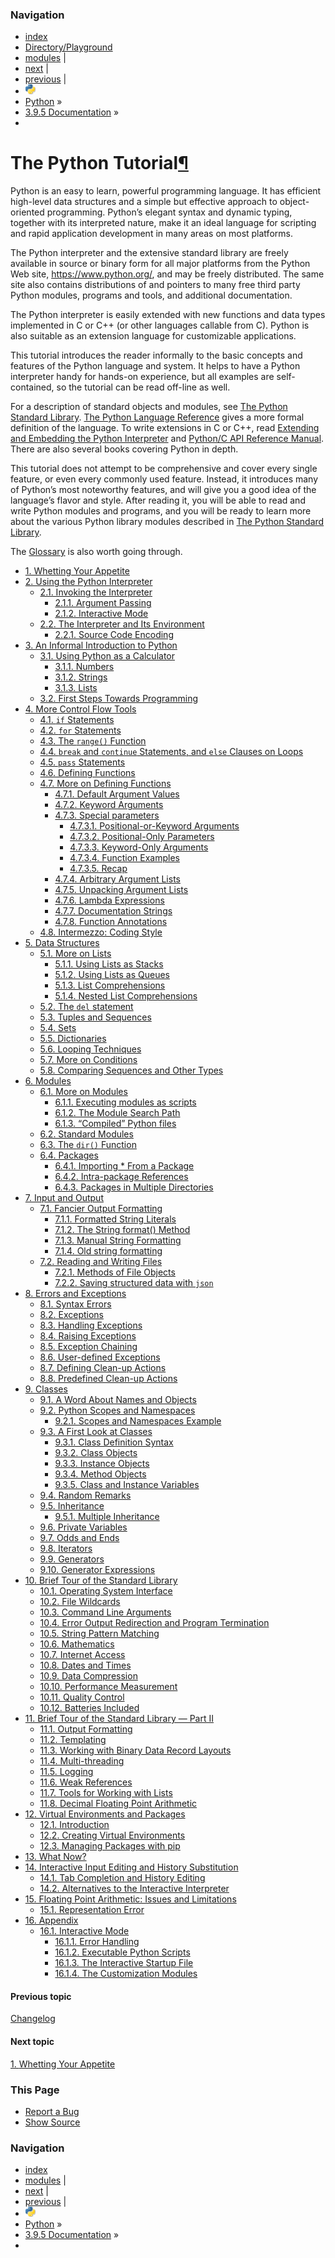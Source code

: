 ### Navigation

- [index](https://docs.python.org/3/genindex.html "General Index")
- [Directory/Playground](./directory.html "General Index")
- [modules](https://docs.python.org/3/py-modindex.html "Python Module Index") |
- [next](appetite.html "1. Whetting Your Appetite") |
- [previous](https://docs.python.org/3/whatsnew/changelog.html "Changelog") |
- ![](../_static/py.png)
- [Python](https://www.python.org/) »
- [3.9.5 Documentation](https://docs.python.org/3/index.html) »
-

<span id="tutorial-index"></span>

# The Python Tutorial<a href="#the-python-tutorial" class="headerlink" title="Permalink to this headline">¶</a>

Python is an easy to learn, powerful programming language. It has efficient high-level data structures and a simple but effective approach to object-oriented programming. Python’s elegant syntax and dynamic typing, together with its interpreted nature, make it an ideal language for scripting and rapid application development in many areas on most platforms.

The Python interpreter and the extensive standard library are freely available in source or binary form for all major platforms from the Python Web site, <a href="https://www.python.org/" class="reference external">https://www.python.org/</a>, and may be freely distributed. The same site also contains distributions of and pointers to many free third party Python modules, programs and tools, and additional documentation.

The Python interpreter is easily extended with new functions and data types implemented in C or C++ (or other languages callable from C). Python is also suitable as an extension language for customizable applications.

This tutorial introduces the reader informally to the basic concepts and features of the Python language and system. It helps to have a Python interpreter handy for hands-on experience, but all examples are self-contained, so the tutorial can be read off-line as well.

For a description of standard objects and modules, see <a href="https://docs.python.org/3/library/index.html#library-index" class="reference internal"><span class="std std-ref">The Python Standard Library</span></a>. <a href="https://docs.python.org/3/reference/index.html#reference-index" class="reference internal"><span class="std std-ref">The Python Language Reference</span></a> gives a more formal definition of the language. To write extensions in C or C++, read <a href="https://docs.python.org/3/extending/index.html#extending-index" class="reference internal"><span class="std std-ref">Extending and Embedding the Python Interpreter</span></a> and <a href="https://docs.python.org/3/c-api/index.html#c-api-index" class="reference internal"><span class="std std-ref">Python/C API Reference Manual</span></a>. There are also several books covering Python in depth.

This tutorial does not attempt to be comprehensive and cover every single feature, or even every commonly used feature. Instead, it introduces many of Python’s most noteworthy features, and will give you a good idea of the language’s flavor and style. After reading it, you will be able to read and write Python modules and programs, and you will be ready to learn more about the various Python library modules described in <a href="https://docs.python.org/3/library/index.html#library-index" class="reference internal"><span class="std std-ref">The Python Standard Library</span></a>.

The <a href="https://docs.python.org/3/glossary.html#glossary" class="reference internal"><span class="std std-ref">Glossary</span></a> is also worth going through.

- <a href="appetite.html" class="reference internal">1. Whetting Your Appetite</a>
- <a href="interpreter.html" class="reference internal">2. Using the Python Interpreter</a>
  - <a href="interpreter.html#invoking-the-interpreter" class="reference internal">2.1. Invoking the Interpreter</a>
    - <a href="interpreter.html#argument-passing" class="reference internal">2.1.1. Argument Passing</a>
    - <a href="interpreter.html#interactive-mode" class="reference internal">2.1.2. Interactive Mode</a>
  - <a href="interpreter.html#the-interpreter-and-its-environment" class="reference internal">2.2. The Interpreter and Its Environment</a>
    - <a href="interpreter.html#source-code-encoding" class="reference internal">2.2.1. Source Code Encoding</a>
- <a href="introduction.html" class="reference internal">3. An Informal Introduction to Python</a>
  - <a href="introduction.html#using-python-as-a-calculator" class="reference internal">3.1. Using Python as a Calculator</a>
    - <a href="introduction.html#numbers" class="reference internal">3.1.1. Numbers</a>
    - <a href="introduction.html#strings" class="reference internal">3.1.2. Strings</a>
    - <a href="introduction.html#lists" class="reference internal">3.1.3. Lists</a>
  - <a href="introduction.html#first-steps-towards-programming" class="reference internal">3.2. First Steps Towards Programming</a>
- <a href="controlflow.html" class="reference internal">4. More Control Flow Tools</a>
  - <a href="controlflow.html#if-statements" class="reference internal">4.1. <code class="xref std std-keyword docutils literal notranslate">if</code> Statements</a>
  - <a href="controlflow.html#for-statements" class="reference internal">4.2. <code class="xref std std-keyword docutils literal notranslate">for</code> Statements</a>
  - <a href="controlflow.html#the-range-function" class="reference internal">4.3. The <code class="sourceCode python"><span class="bu">range</span>()</code> Function</a>
  - <a href="controlflow.html#break-and-continue-statements-and-else-clauses-on-loops" class="reference internal">4.4. <code class="xref std std-keyword docutils literal notranslate">break</code> and <code class="xref std std-keyword docutils literal notranslate">continue</code> Statements, and <code class="xref std std-keyword docutils literal notranslate">else</code> Clauses on Loops</a>
  - <a href="controlflow.html#pass-statements" class="reference internal">4.5. <code class="xref std std-keyword docutils literal notranslate">pass</code> Statements</a>
  - <a href="controlflow.html#defining-functions" class="reference internal">4.6. Defining Functions</a>
  - <a href="controlflow.html#more-on-defining-functions" class="reference internal">4.7. More on Defining Functions</a>
    - <a href="controlflow.html#default-argument-values" class="reference internal">4.7.1. Default Argument Values</a>
    - <a href="controlflow.html#keyword-arguments" class="reference internal">4.7.2. Keyword Arguments</a>
    - <a href="controlflow.html#special-parameters" class="reference internal">4.7.3. Special parameters</a>
      - <a href="controlflow.html#positional-or-keyword-arguments" class="reference internal">4.7.3.1. Positional-or-Keyword Arguments</a>
      - <a href="controlflow.html#positional-only-parameters" class="reference internal">4.7.3.2. Positional-Only Parameters</a>
      - <a href="controlflow.html#keyword-only-arguments" class="reference internal">4.7.3.3. Keyword-Only Arguments</a>
      - <a href="controlflow.html#function-examples" class="reference internal">4.7.3.4. Function Examples</a>
      - <a href="controlflow.html#recap" class="reference internal">4.7.3.5. Recap</a>
    - <a href="controlflow.html#arbitrary-argument-lists" class="reference internal">4.7.4. Arbitrary Argument Lists</a>
    - <a href="controlflow.html#unpacking-argument-lists" class="reference internal">4.7.5. Unpacking Argument Lists</a>
    - <a href="controlflow.html#lambda-expressions" class="reference internal">4.7.6. Lambda Expressions</a>
    - <a href="controlflow.html#documentation-strings" class="reference internal">4.7.7. Documentation Strings</a>
    - <a href="controlflow.html#function-annotations" class="reference internal">4.7.8. Function Annotations</a>
  - <a href="controlflow.html#intermezzo-coding-style" class="reference internal">4.8. Intermezzo: Coding Style</a>
- <a href="datastructures.html" class="reference internal">5. Data Structures</a>
  - <a href="datastructures.html#more-on-lists" class="reference internal">5.1. More on Lists</a>
    - <a href="datastructures.html#using-lists-as-stacks" class="reference internal">5.1.1. Using Lists as Stacks</a>
    - <a href="datastructures.html#using-lists-as-queues" class="reference internal">5.1.2. Using Lists as Queues</a>
    - <a href="datastructures.html#list-comprehensions" class="reference internal">5.1.3. List Comprehensions</a>
    - <a href="datastructures.html#nested-list-comprehensions" class="reference internal">5.1.4. Nested List Comprehensions</a>
  - <a href="datastructures.html#the-del-statement" class="reference internal">5.2. The <code class="xref std std-keyword docutils literal notranslate">del</code> statement</a>
  - <a href="datastructures.html#tuples-and-sequences" class="reference internal">5.3. Tuples and Sequences</a>
  - <a href="datastructures.html#sets" class="reference internal">5.4. Sets</a>
  - <a href="datastructures.html#dictionaries" class="reference internal">5.5. Dictionaries</a>
  - <a href="datastructures.html#looping-techniques" class="reference internal">5.6. Looping Techniques</a>
  - <a href="datastructures.html#more-on-conditions" class="reference internal">5.7. More on Conditions</a>
  - <a href="datastructures.html#comparing-sequences-and-other-types" class="reference internal">5.8. Comparing Sequences and Other Types</a>
- <a href="modules.html" class="reference internal">6. Modules</a>
  - <a href="modules.html#more-on-modules" class="reference internal">6.1. More on Modules</a>
    - <a href="modules.html#executing-modules-as-scripts" class="reference internal">6.1.1. Executing modules as scripts</a>
    - <a href="modules.html#the-module-search-path" class="reference internal">6.1.2. The Module Search Path</a>
    - <a href="modules.html#compiled-python-files" class="reference internal">6.1.3. “Compiled” Python files</a>
  - <a href="modules.html#standard-modules" class="reference internal">6.2. Standard Modules</a>
  - <a href="modules.html#the-dir-function" class="reference internal">6.3. The <code class="sourceCode python"><span class="bu">dir</span>()</code> Function</a>
  - <a href="modules.html#packages" class="reference internal">6.4. Packages</a>
    - <a href="modules.html#importing-from-a-package" class="reference internal">6.4.1. Importing \* From a Package</a>
    - <a href="modules.html#intra-package-references" class="reference internal">6.4.2. Intra-package References</a>
    - <a href="modules.html#packages-in-multiple-directories" class="reference internal">6.4.3. Packages in Multiple Directories</a>
- <a href="inputoutput.html" class="reference internal">7. Input and Output</a>
  - <a href="inputoutput.html#fancier-output-formatting" class="reference internal">7.1. Fancier Output Formatting</a>
    - <a href="inputoutput.html#formatted-string-literals" class="reference internal">7.1.1. Formatted String Literals</a>
    - <a href="inputoutput.html#the-string-format-method" class="reference internal">7.1.2. The String format() Method</a>
    - <a href="inputoutput.html#manual-string-formatting" class="reference internal">7.1.3. Manual String Formatting</a>
    - <a href="inputoutput.html#old-string-formatting" class="reference internal">7.1.4. Old string formatting</a>
  - <a href="inputoutput.html#reading-and-writing-files" class="reference internal">7.2. Reading and Writing Files</a>
    - <a href="inputoutput.html#methods-of-file-objects" class="reference internal">7.2.1. Methods of File Objects</a>
    - <a href="inputoutput.html#saving-structured-data-with-json" class="reference internal">7.2.2. Saving structured data with <code class="sourceCode python">json</code></a>
- <a href="errors.html" class="reference internal">8. Errors and Exceptions</a>
  - <a href="errors.html#syntax-errors" class="reference internal">8.1. Syntax Errors</a>
  - <a href="errors.html#exceptions" class="reference internal">8.2. Exceptions</a>
  - <a href="errors.html#handling-exceptions" class="reference internal">8.3. Handling Exceptions</a>
  - <a href="errors.html#raising-exceptions" class="reference internal">8.4. Raising Exceptions</a>
  - <a href="errors.html#exception-chaining" class="reference internal">8.5. Exception Chaining</a>
  - <a href="errors.html#user-defined-exceptions" class="reference internal">8.6. User-defined Exceptions</a>
  - <a href="errors.html#defining-clean-up-actions" class="reference internal">8.7. Defining Clean-up Actions</a>
  - <a href="errors.html#predefined-clean-up-actions" class="reference internal">8.8. Predefined Clean-up Actions</a>
- <a href="classes.html" class="reference internal">9. Classes</a>
  - <a href="classes.html#a-word-about-names-and-objects" class="reference internal">9.1. A Word About Names and Objects</a>
  - <a href="classes.html#python-scopes-and-namespaces" class="reference internal">9.2. Python Scopes and Namespaces</a>
    - <a href="classes.html#scopes-and-namespaces-example" class="reference internal">9.2.1. Scopes and Namespaces Example</a>
  - <a href="classes.html#a-first-look-at-classes" class="reference internal">9.3. A First Look at Classes</a>
    - <a href="classes.html#class-definition-syntax" class="reference internal">9.3.1. Class Definition Syntax</a>
    - <a href="classes.html#class-objects" class="reference internal">9.3.2. Class Objects</a>
    - <a href="classes.html#instance-objects" class="reference internal">9.3.3. Instance Objects</a>
    - <a href="classes.html#method-objects" class="reference internal">9.3.4. Method Objects</a>
    - <a href="classes.html#class-and-instance-variables" class="reference internal">9.3.5. Class and Instance Variables</a>
  - <a href="classes.html#random-remarks" class="reference internal">9.4. Random Remarks</a>
  - <a href="classes.html#inheritance" class="reference internal">9.5. Inheritance</a>
    - <a href="classes.html#multiple-inheritance" class="reference internal">9.5.1. Multiple Inheritance</a>
  - <a href="classes.html#private-variables" class="reference internal">9.6. Private Variables</a>
  - <a href="classes.html#odds-and-ends" class="reference internal">9.7. Odds and Ends</a>
  - <a href="classes.html#iterators" class="reference internal">9.8. Iterators</a>
  - <a href="classes.html#generators" class="reference internal">9.9. Generators</a>
  - <a href="classes.html#generator-expressions" class="reference internal">9.10. Generator Expressions</a>
- <a href="stdlib.html" class="reference internal">10. Brief Tour of the Standard Library</a>
  - <a href="stdlib.html#operating-system-interface" class="reference internal">10.1. Operating System Interface</a>
  - <a href="stdlib.html#file-wildcards" class="reference internal">10.2. File Wildcards</a>
  - <a href="stdlib.html#command-line-arguments" class="reference internal">10.3. Command Line Arguments</a>
  - <a href="stdlib.html#error-output-redirection-and-program-termination" class="reference internal">10.4. Error Output Redirection and Program Termination</a>
  - <a href="stdlib.html#string-pattern-matching" class="reference internal">10.5. String Pattern Matching</a>
  - <a href="stdlib.html#mathematics" class="reference internal">10.6. Mathematics</a>
  - <a href="stdlib.html#internet-access" class="reference internal">10.7. Internet Access</a>
  - <a href="stdlib.html#dates-and-times" class="reference internal">10.8. Dates and Times</a>
  - <a href="stdlib.html#data-compression" class="reference internal">10.9. Data Compression</a>
  - <a href="stdlib.html#performance-measurement" class="reference internal">10.10. Performance Measurement</a>
  - <a href="stdlib.html#quality-control" class="reference internal">10.11. Quality Control</a>
  - <a href="stdlib.html#batteries-included" class="reference internal">10.12. Batteries Included</a>
- <a href="stdlib2.html" class="reference internal">11. Brief Tour of the Standard Library — Part II</a>
  - <a href="stdlib2.html#output-formatting" class="reference internal">11.1. Output Formatting</a>
  - <a href="stdlib2.html#templating" class="reference internal">11.2. Templating</a>
  - <a href="stdlib2.html#working-with-binary-data-record-layouts" class="reference internal">11.3. Working with Binary Data Record Layouts</a>
  - <a href="stdlib2.html#multi-threading" class="reference internal">11.4. Multi-threading</a>
  - <a href="stdlib2.html#logging" class="reference internal">11.5. Logging</a>
  - <a href="stdlib2.html#weak-references" class="reference internal">11.6. Weak References</a>
  - <a href="stdlib2.html#tools-for-working-with-lists" class="reference internal">11.7. Tools for Working with Lists</a>
  - <a href="stdlib2.html#decimal-floating-point-arithmetic" class="reference internal">11.8. Decimal Floating Point Arithmetic</a>
- <a href="venv.html" class="reference internal">12. Virtual Environments and Packages</a>
  - <a href="venv.html#introduction" class="reference internal">12.1. Introduction</a>
  - <a href="venv.html#creating-virtual-environments" class="reference internal">12.2. Creating Virtual Environments</a>
  - <a href="venv.html#managing-packages-with-pip" class="reference internal">12.3. Managing Packages with pip</a>
- <a href="whatnow.html" class="reference internal">13. What Now?</a>
- <a href="interactive.html" class="reference internal">14. Interactive Input Editing and History Substitution</a>
  - <a href="interactive.html#tab-completion-and-history-editing" class="reference internal">14.1. Tab Completion and History Editing</a>
  - <a href="interactive.html#alternatives-to-the-interactive-interpreter" class="reference internal">14.2. Alternatives to the Interactive Interpreter</a>
- <a href="floatingpoint.html" class="reference internal">15. Floating Point Arithmetic: Issues and Limitations</a>
  - <a href="floatingpoint.html#representation-error" class="reference internal">15.1. Representation Error</a>
- <a href="appendix.html" class="reference internal">16. Appendix</a>
  - <a href="appendix.html#interactive-mode" class="reference internal">16.1. Interactive Mode</a>
    - <a href="appendix.html#error-handling" class="reference internal">16.1.1. Error Handling</a>
    - <a href="appendix.html#executable-python-scripts" class="reference internal">16.1.2. Executable Python Scripts</a>
    - <a href="appendix.html#the-interactive-startup-file" class="reference internal">16.1.3. The Interactive Startup File</a>
    - <a href="appendix.html#the-customization-modules" class="reference internal">16.1.4. The Customization Modules</a>

#### Previous topic

[Changelog](https://docs.python.org/3/whatsnew/changelog.html "previous chapter")

#### Next topic

[<span class="section-number">1. </span>Whetting Your Appetite](appetite.html "next chapter")

### This Page

- [Report a Bug](https://docs.python.org/3/bugs.html)
- [Show Source](https://github.com/python/cpython/blob/3.9/Doc/tutorial/index.rst)

### Navigation

- [index](https://docs.python.org/3/genindex.html "General Index")
- [modules](https://docs.python.org/3/py-modindex.html "Python Module Index") |
- [next](appetite.html "1. Whetting Your Appetite") |
- [previous](https://docs.python.org/3/whatsnew/changelog.html "Changelog") |
- ![](../_static/py.png)
- [Python](https://www.python.org/) »
- [3.9.5 Documentation](https://docs.python.org/3/index.html) »
-

